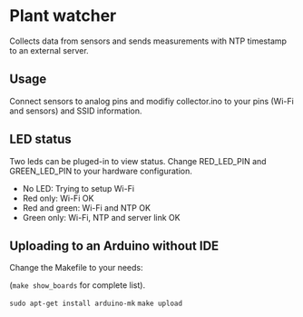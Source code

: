 # Plant watcher

Collects data from sensors and sends measurements with NTP timestamp to an external server.


## Usage

Connect sensors to analog pins and modifiy collector.ino to your pins (Wi-Fi and sensors) and SSID information.

## LED status

Two leds can be pluged-in to view status. Change RED_LED_PIN and GREEN_LED_PIN to your hardware configuration.

* No LED: Trying to setup Wi-Fi
* Red only: Wi-Fi OK
* Red and green: Wi-Fi and NTP OK
* Green only: Wi-Fi, NTP and server link OK


## Uploading to an Arduino without IDE

Change the Makefile to your needs:

(`make show_boards` for complete list).

`sudo apt-get install arduino-mk`
`make upload`
